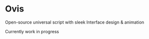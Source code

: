 # Ovis
Open-source universal script with sleek Interface design & animation

Currently work in progress
